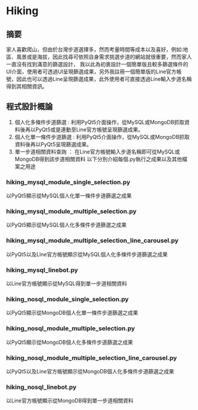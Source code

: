 # Hiking
## 摘要
家人喜歡爬山，但由於台灣步道選擇多，然而考量時間等成本以及喜好，例如:地區、風景或是海拔，因此找尋可依照自身需求挑選步道的網站就很重要，然而家人一直沒有找到滿意的篩選設計，
我以此為初衷設計一個簡單版且較多篩選條件的UI介面，使用者可透過UI呈現篩選成果，另外我註冊一個簡單版的Line官方帳號，因此也可以透過Line呈現篩選成果，此外使用者可直接透過Line輸入步道名稱得到其相關資訊。
## 程式設計概論
1. 個人化多條件步道篩選 : 利用PyQt5介面操作，從MySQL或MongoDB抓取資料後再以PyQt5或是連動至Line官方帳號呈現篩選成果。
2. 個人化單一條件步道篩選 : 利用PyQt5介面操作，從MySQL或MongoDB抓取資料後再以PyQt5呈現篩選成果。
3. 單一步道相關資料查詢 ： 在Line官方帳號輸入步道名稱即可從MySQL或MongoDB得到該步道相關資料
以下分別介紹每個.py執行之成果以及其他檔案之用途
### hiking_mysql_module_single_selection.py
以PyQt5顯示從MySQL個人化單一條件步道篩選之成果
### hiking_mysql_module_multiple_selection.py
以PyQt5顯示從MySQL個人化多條件步道篩選之成果
### hiking_mysql_module_multiple_selection_line_carousel.py
以PyQt5以及Line官方帳號顯示從MySQL個人化多條件步道篩選之成果
### hiking_mysql_linebot.py
以Line官方帳號顯示從MySQL得到單一步道相關資料
### hiking_nosql_module_single_selection.py
以PyQt5顯示從MongoDB個人化單一條件步道篩選之成果
### hiking_nosql_module_multiple_selection.py
以PyQt5顯示從MongoDB個人化多條件步道篩選之成果
### hiking_nosql_module_multiple_selection_line_carousel.py
以PyQt5以及Line官方帳號顯示從MongoDB個人化多條件步道篩選之成果
### hiking_nosql_linebot.py
以Line官方帳號顯示從MongoDB得到單一步道相關資料
